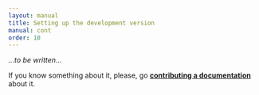 ```yaml
---
layout: manual
title: Setting up the development version
manual: cont
order: 10
---
```


_...to be written..._

If you know something about it, please, go **[contributing a documentation](/manual/writing_documentation)** about it.
